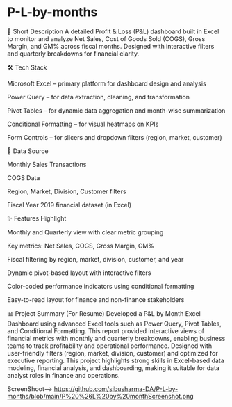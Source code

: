 # P-L-by-months

🔹 Short Description
A detailed Profit & Loss (P&L) dashboard built in Excel to monitor and analyze Net Sales, Cost of Goods Sold (COGS), Gross Margin, and GM% across fiscal months. Designed with interactive filters and quarterly breakdowns for financial clarity.

🛠️ Tech Stack

Microsoft Excel – primary platform for dashboard design and analysis

Power Query – for data extraction, cleaning, and transformation

Pivot Tables – for dynamic data aggregation and month-wise summarization

Conditional Formatting – for visual heatmaps on KPIs

Form Controls – for slicers and dropdown filters (region, market, customer)

🔗 Data Source

Monthly Sales Transactions

COGS Data

Region, Market, Division, Customer filters

Fiscal Year 2019 financial dataset (in Excel)

✨ Features Highlight

Monthly and Quarterly view with clear metric grouping

Key metrics: Net Sales, COGS, Gross Margin, GM%

Fiscal filtering by region, market, division, customer, and year

Dynamic pivot-based layout with interactive filters

Color-coded performance indicators using conditional formatting

Easy-to-read layout for finance and non-finance stakeholders

📊 Project Summary (For Resume)
Developed a P&L by Month Excel Dashboard using advanced Excel tools such as Power Query, Pivot Tables, and Conditional Formatting. This report provided interactive views of financial metrics with monthly and quarterly breakdowns, enabling business teams to track profitability and operational performance. Designed with user-friendly filters (region, market, division, customer) and optimized for executive reporting. This project highlights strong skills in Excel-based data modeling, financial analysis, and dashboarding, making it suitable for data analyst roles in finance and operations.
 
ScreenShoot--> https://github.com/sibusharma-DA/P-L-by-months/blob/main/P%20%26L%20by%20monthScreenshot.png

